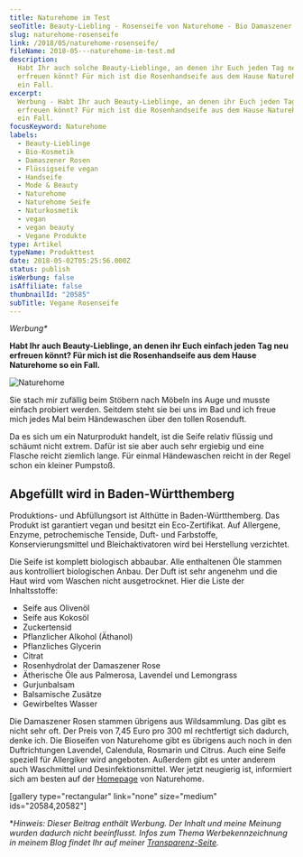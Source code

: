 ```yaml
---
title: Naturehome im Test
seoTitle: Beauty-Liebling - Rosenseife von Naturehome - Bio Damaszener Rosen
slug: naturehome-rosenseife
link: /2018/05/naturehome-rosenseife/
fileName: 2018-05---naturehome-im-test.md
description:
  Habt Ihr auch solche Beauty-Lieblinge, an denen ihr Euch jeden Tag neu
  erfreuen könnt? Für mich ist die Rosenhandseife aus dem Hause Naturehome so
  ein Fall.
excerpt:
  Werbung - Habt Ihr auch Beauty-Lieblinge, an denen ihr Euch jeden Tag neu
  erfreuen könnt? Für mich ist die Rosenhandseife aus dem Hause Naturehome so
  ein Fall.
focusKeyword: Naturehome
labels:
  - Beauty-Lieblinge
  - Bio-Kosmetik
  - Damaszener Rosen
  - Flüssigseife vegan
  - Handseife
  - Mode & Beauty
  - Naturehome
  - Naturehome Seife
  - Naturkosmetik
  - vegan
  - vegan beauty
  - Vegane Produkte
type: Artikel
typeName: Produkttest
date: 2018-05-02T05:25:56.000Z
status: publish
isWerbung: false
isAffiliate: false
thumbnailId: "20585"
subTitle: Vegane Rosenseife
---
```


<em>Werbung\*</em>

<strong>Habt Ihr auch Beauty-Lieblinge, an denen ihr Euch einfach jeden Tag neu
erfreuen könnt? Für mich ist die Rosenhandseife aus dem Hause Naturehome so ein
Fall.</strong>

![Naturehome](http://cardamonchai.com/wp-content/uploads/2018/04/41666614251_043e29b342_z-400x533.jpg)

Sie stach mir zufällig beim Stöbern nach Möbeln ins Auge und musste einfach
probiert werden. Seitdem steht sie bei uns im Bad und ich freue mich jedes Mal
beim Händewaschen über den tollen Rosenduft.

Da es sich um ein Naturprodukt handelt, ist die Seife relativ flüssig und
schäumt nicht extrem. Dafür ist sie aber auch sehr ergiebig und eine Flasche
reicht ziemlich lange. Für einmal Händewaschen reicht in der Regel schon ein
kleiner Pumpstoß.

## Abgefüllt wird in Baden-Württhemberg

Produktions- und Abfüllungsort ist Althütte in Baden-Württhemberg. Das Produkt
ist garantiert vegan und besitzt ein Eco-Zertifikat. Auf Allergene, Enzyme,
petrochemische Tenside, Duft- und Farbstoffe, Konservierungsmittel und
Bleichaktivatoren wird bei Herstellung verzichtet.

Die Seife ist komplett biologisch abbaubar. Alle enthaltenen Öle stammen aus
kontrolliert biologischen Anbau. Der Duft ist sehr angenehm und die Haut wird
vom Waschen nicht ausgetrocknet. Hier die Liste der Inhaltsstoffe:

<ul>
    <li>Seife aus Olivenöl</li>
    <li>Seife aus Kokosöl</li>
    <li>Zuckertensid</li>
    <li>Pflanzlicher Alkohol (Äthanol)</li>
    <li>Pflanzliches Glycerin</li>
    <li>Citrat</li>
    <li>Rosenhydrolat der Damaszener Rose</li>
    <li>Ätherische Öle aus Palmerosa, Lavendel und Lemongrass</li>
    <li>Gurjunbalsam</li>
    <li>Balsamische Zusätze</li>
    <li>Gewirbeltes Wasser</li>
</ul>

Die Damaszener Rosen stammen übrigens aus Wildsammlung. Das gibt es nicht sehr
oft. Der Preis von 7,45 Euro pro 300 ml rechtfertigt sich dadurch, denke ich.
Die Bioseifen von Naturehome gibt es übrigens auch noch in den Duftrichtungen
Lavendel, Calendula, Rosmarin und Citrus. Auch eine Seife speziell für
Allergiker wird angeboten. Außerdem gibt es unter anderem auch Waschmittel und
Desinfektionsmittel. Wer jetzt neugierig ist, informiert sich am besten auf der
<a href="https://www.naturehome.com/de/advancedsearch/result/?q=seife" target="_blank" rel="noopener">Homepage</a>
von Naturehome.

[gallery type="rectangular" link="none" size="medium" ids="20584,20582"]

\*<em>Hinweis: Dieser Beitrag enthält Werbung. Der Inhalt und meine Meinung
wurden dadurch nicht beeinflusst. Infos zum Thema Werbekennzeichnung in meinem
Blog findet Ihr auf meiner
<a href="https://cardamonchai.com/werbung/">Transparenz-Seite</a>.</em>
